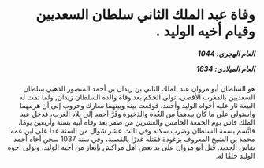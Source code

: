 <h1 dir="rtl">وفاة عبد الملك الثاني سلطان السعديين وقيام أخيه الوليد .</h1>

<h5 dir="rtl">العام الهجري:  1044

العام الميلادي: 1634

</h5>

<p dir="rtl">هو السلطان أبو مروان عبد الملك الثاني بن زيدان بن أحمد المنصور الذهبي سلطان السعديين بالمغرب الأقصى، تولى الحكم بعد وفاة والده السلطان زيدان, ولما تمت له البيعة ثار عليه أخواه الوليد وأحمد، فوقعت بينه وبينهما معارك وحروب إلى أن هزمهما واستولى على ما كان بيدهما من العُدة والذخيرة وفَرَّ أحمد إلى بلاد الغرب، فدخل عبد الملك فاس يوم الجمعة الخامس والعشرين من صفر بعد وفاة أبيه بستة وأربعين يومًا، فاتَّسم بسمة السلطان وضرب سكته وفي ثالث عشر شوال من السنة عدا على ابن عمه محمد بن الشيخ المعروف بزغودة فقتله غدرًا بالقصبة، وفي سنة 1037 سجن أخاه أحمد بفاس الجديد. قُتل أبو مروان على يد بعض أهل مراكش بإيعاز من أخيه الوليد، وتولى أخوه الوليد خلفًا له.</p></br>
